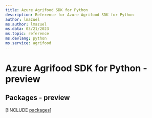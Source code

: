 ```yaml
---
title: Azure Agrifood SDK for Python
description: Reference for Azure Agrifood SDK for Python
author: lmazuel
ms.author: lmazuel
ms.data: 03/21/2023
ms.topic: reference
ms.devlang: python
ms.service: agrifood
---
```

# Azure Agrifood SDK for Python - preview
## Packages - preview
[!INCLUDE [packages](agrifood-index.md)]